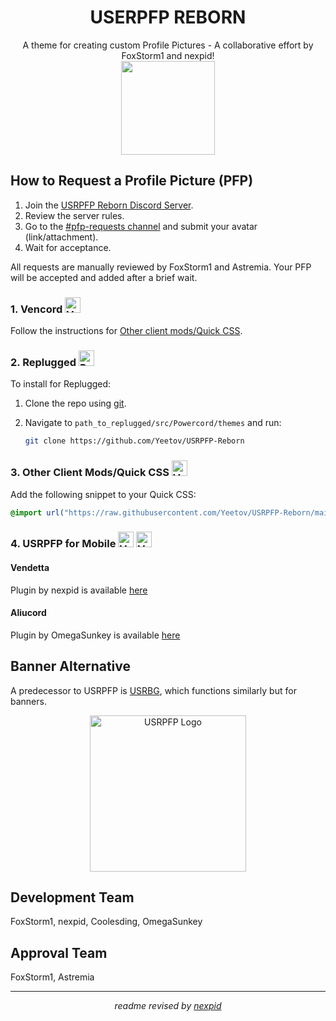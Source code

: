 <h1 align="center">USERPFP REBORN</h1>
<p align="center">
    A theme for creating custom Profile Pictures - A collaborative effort by FoxStorm1 and nexpid!
    <br>
    <img height=150 align="center" src="https://i.ibb.co/mbQJSKm/image-2023-07-16-112115872.png">
</p>

## How to Request a Profile Picture (PFP)

1. Join the [USRPFP Reborn Discord Server](https://dsc.gg/USRPFP).
2. Review the server rules.
3. Go to the [#pfp-requests channel](https://discord.com/channels/1129784704267210844/1130090223783641088) and submit your avatar (link/attachment).
4. Wait for acceptance.

All requests are manually reviewed by FoxStorm1 and Astremia. Your PFP will be accepted and added after a brief wait.

### 1. Vencord <img src="https://i.ibb.co/r7T3twT/cbghhgpcnddeihccjmnadmkaejncjndb-logo.webp" alt="Vencord Logo" height=25 />

Follow the instructions for [Other client mods/Quick CSS](#3-other-client-modsquick-css-).

### 2. Replugged <img src="https://i.ibb.co/6mdQKcH/109933208-s-200-v-4.png" alt="Replugged Logo" height=25 />

To install for Replugged:

1. Clone the repo using [git](https://docs.github.com/en/get-started/quickstart/set-up-git).
2. Navigate to `path_to_replugged/src/Powercord/themes` and run:

   ```sh
   git clone https://github.com/Yeetov/USRPFP-Reborn
   ```

### 3. Other Client Mods/Quick CSS <img src="https://i.ibb.co/r7T3twT/cbghhgpcnddeihccjmnadmkaejncjndb-logo.webp" alt="Vencord Logo" height=25 />

Add the following snippet to your Quick CSS:

```css
@import url("https://raw.githubusercontent.com/Yeetov/USRPFP-Reborn/main/db/dist.css");
```

### 4. USRPFP for Mobile <img src="https://i.ibb.co/vQFh0dy/112445065-s-280-v-4.png" alt="Vendetta Logo" height=25 /> <img src="https://i.ibb.co/VqR0z6X/78881422.png" alt="Vendetta Logo" height=25 />

#### Vendetta

Plugin by nexpid is available [here](https://vendetta.nexpid.xyz/usrpfp)

#### Aliucord

Plugin by OmegaSunkey is available [here](https://github.com/OmegaSunkey/awesomeplugins/raw/builds/UserPFP.zip)

## Banner Alternative

A predecessor to USRPFP is [USRBG](https://github.com/Discord-Custom-Covers/usrbg), which functions similarly but for banners.

<p align="center">
    <img src="https://i.imgur.com/HaFW8J6.png" alt="USRPFP Logo" height=250 />
</p>

## Development Team

FoxStorm1, nexpid, Coolesding, OmegaSunkey</p>

## Approval Team

FoxStorm1, Astremia

---

<p align="center">
    <i>readme revised by <a href="https://github.com/nexpid">nexpid</a></i>
</p>
